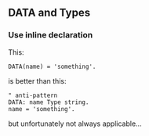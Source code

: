 ## DATA and Types

### Use inline declaration

This:

```abap
DATA(name) = 'something'.
```

is better than this:

```abap
" anti-pattern
DATA: name Type string.
name = 'something'.
```

but unfortunately not always applicable...
